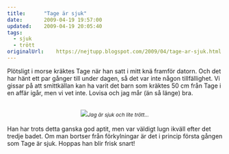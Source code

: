 ```yaml
---
title:		"Tage är sjuk"
date:		2009-04-19 19:57:00
updated:	2009-04-19 20:05:40
tags: 
  - sjuk
  - trött	
originalUrl:	https://nejtupp.blogspot.com/2009/04/tage-ar-sjuk.html
---
```


Plötsligt i morse kräktes Tage när han satt i mitt knä framför datorn. Och det har hänt ett par gånger till under dagen, så det var inte någon tillfällighet. Vi gissar på att smittkällan kan ha varit det barn som kräktes 50 cm från Tage i en affär igår, men vi vet inte. Lovisa och jag mår (än så länge) bra.<br><br><div style="text-align: center;"><img src="../../../../img/_MG_2271_1024pix.jpg"><span style="font-size:85%;"><span style="font-style: italic;">Jag är sjuk och lite trött...</span></span><br></div><br>Han har trots detta ganska god aptit, men var väldigt lugn ikväll efter det tredje badet. Om man bortser från förkylningar är det i princip första gången som Tage är sjuk. Hoppas han blir frisk snart!
<!-- no comments on this post -->
